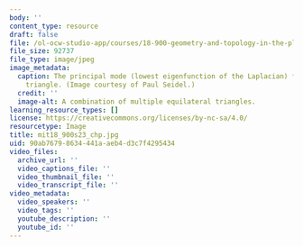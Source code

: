 ```yaml
---
body: ''
content_type: resource
draft: false
file: /ol-ocw-studio-app/courses/18-900-geometry-and-topology-in-the-plane-spring-2023/mit18_900s23_chp.jpg
file_size: 92737
file_type: image/jpeg
image_metadata:
  caption: The principal mode (lowest eigenfunction of the Laplacian) for an equilateral
    triangle. (Image courtesy of Paul Seidel.)
  credit: ''
  image-alt: A combination of multiple equilateral triangles.
learning_resource_types: []
license: https://creativecommons.org/licenses/by-nc-sa/4.0/
resourcetype: Image
title: mit18_900s23_chp.jpg
uid: 90ab7679-8634-441a-aeb4-d3c7f4295434
video_files:
  archive_url: ''
  video_captions_file: ''
  video_thumbnail_file: ''
  video_transcript_file: ''
video_metadata:
  video_speakers: ''
  video_tags: ''
  youtube_description: ''
  youtube_id: ''
---
```

